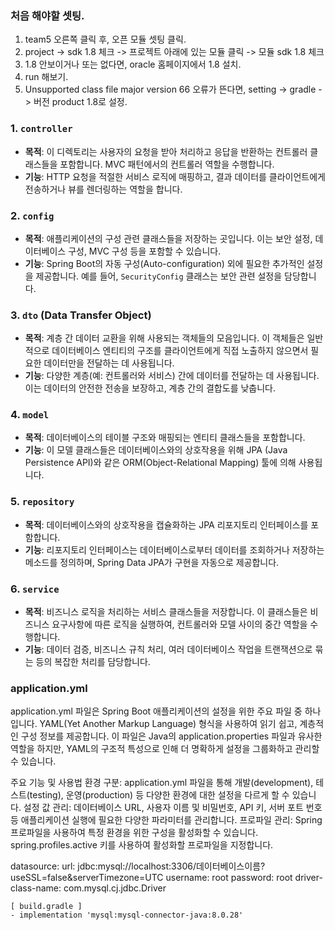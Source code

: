 
### 처음 해야할 셋팅.
1. team5 오른쪽 클릭 후, 오픈 모듈 셋팅 클릭.
2. project -> sdk 1.8 체크 -> 프로젝트 아래에 있는 모듈 클릭 -> 모듈 sdk 1.8 체크
3. 1.8 안보이거나 또는 없다면, oracle 홈페이지에서 1.8 설치.
4. run 해보기.
5. Unsupported class file major version 66 오류가 뜬다면, setting -> gradle -> 버전 product 1.8로 설정.

### 1. `controller`
- **목적**: 이 디렉토리는 사용자의 요청을 받아 처리하고 응답을 반환하는 컨트롤러 클래스들을 포함합니다. MVC 패턴에서의 컨트롤러 역할을 수행합니다.
- **기능**: HTTP 요청을 적절한 서비스 로직에 매핑하고, 결과 데이터를 클라이언트에게 전송하거나 뷰를 렌더링하는 역할을 합니다.

### 2. `config`
- **목적**: 애플리케이션의 구성 관련 클래스들을 저장하는 곳입니다. 이는 보안 설정, 데이터베이스 구성, MVC 구성 등을 포함할 수 있습니다.
- **기능**: Spring Boot의 자동 구성(Auto-configuration) 외에 필요한 추가적인 설정을 제공합니다. 예를 들어, `SecurityConfig` 클래스는 보안 관련 설정을 담당합니다.

### 3. `dto` (Data Transfer Object)
- **목적**: 계층 간 데이터 교환을 위해 사용되는 객체들의 모음입니다. 이 객체들은 일반적으로 데이터베이스 엔티티의 구조를 클라이언트에게 직접 노출하지 않으면서 필요한 데이터만을 전달하는 데 사용됩니다.
- **기능**: 다양한 계층(예: 컨트롤러와 서비스) 간에 데이터를 전달하는 데 사용됩니다. 이는 데이터의 안전한 전송을 보장하고, 계층 간의 결합도를 낮춥니다.

### 4. `model`
- **목적**: 데이터베이스의 테이블 구조와 매핑되는 엔티티 클래스들을 포함합니다.
- **기능**: 이 모델 클래스들은 데이터베이스와의 상호작용을 위해 JPA (Java Persistence API)와 같은 ORM(Object-Relational Mapping) 툴에 의해 사용됩니다.

### 5. `repository`
- **목적**: 데이터베이스와의 상호작용을 캡슐화하는 JPA 리포지토리 인터페이스를 포함합니다.
- **기능**: 리포지토리 인터페이스는 데이터베이스로부터 데이터를 조회하거나 저장하는 메소드를 정의하며, Spring Data JPA가 구현을 자동으로 제공합니다.

### 6. `service`
- **목적**: 비즈니스 로직을 처리하는 서비스 클래스들을 저장합니다. 이 클래스들은 비즈니스 요구사항에 따른 로직을 실행하여, 컨트롤러와 모델 사이의 중간 역할을 수행합니다.
- **기능**: 데이터 검증, 비즈니스 규칙 처리, 여러 데이터베이스 작업을 트랜잭션으로 묶는 등의 복잡한 처리를 담당합니다.

### application.yml
application.yml 파일은 Spring Boot 애플리케이션의 설정을 위한 주요 파일 중 하나입니다.
YAML(Yet Another Markup Language) 형식을 사용하여 읽기 쉽고, 계층적인 구성 정보를 제공합니다.
이 파일은 Java의 application.properties 파일과 유사한 역할을 하지만, YAML의 구조적 특성으로 인해 더 명확하게 설정을 그룹화하고 관리할 수 있습니다.

주요 기능 및 사용법
환경 구분: application.yml 파일을 통해 개발(development), 테스트(testing), 운영(production) 등 다양한 환경에 대한 설정을 다르게 할 수 있습니다.
설정 값 관리: 데이터베이스 URL, 사용자 이름 및 비밀번호, API 키, 서버 포트 번호 등 애플리케이션 실행에 필요한 다양한 파라미터를 관리합니다.
프로파일 관리: Spring 프로파일을 사용하여 특정 환경을 위한 구성을 활성화할 수 있습니다. spring.profiles.active 키를 사용하여 활성화할 프로파일을 지정합니다.

  datasource:
    url: jdbc:mysql://localhost:3306/데이터베이스이름?useSSL=false&serverTimezone=UTC
    username: root
    password: root
    driver-class-name: com.mysql.cj.jdbc.Driver

    [ build.gradle ]
    - implementation 'mysql:mysql-connector-java:8.0.28'
